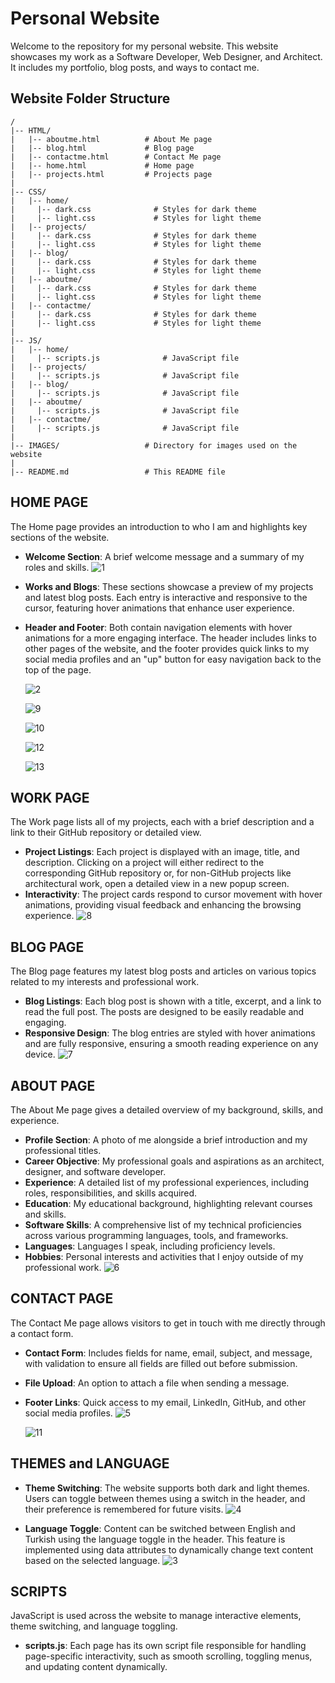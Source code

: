 # Personal Website

Welcome to the repository for my personal website. This website showcases my work as a Software Developer, Web Designer, and Architect. It includes my portfolio, blog posts, and ways to contact me.

## Website Folder Structure

```
/
|-- HTML/
|   |-- aboutme.html          # About Me page
|   |-- blog.html             # Blog page
|   |-- contactme.html        # Contact Me page
|   |-- home.html             # Home page
|   |-- projects.html         # Projects page
|
|-- CSS/
|   |-- home/
|     |-- dark.css              # Styles for dark theme
|     |-- light.css             # Styles for light theme
|   |-- projects/
|     |-- dark.css              # Styles for dark theme
|     |-- light.css             # Styles for light theme
|   |-- blog/
|     |-- dark.css              # Styles for dark theme
|     |-- light.css             # Styles for light theme
|   |-- aboutme/
|     |-- dark.css              # Styles for dark theme
|     |-- light.css             # Styles for light theme
|   |-- contactme/
|     |-- dark.css              # Styles for dark theme
|     |-- light.css             # Styles for light theme
|
|-- JS/
|   |-- home/
|     |-- scripts.js              # JavaScript file
|   |-- projects/
|     |-- scripts.js              # JavaScript file
|   |-- blog/
|     |-- scripts.js              # JavaScript file
|   |-- aboutme/
|     |-- scripts.js              # JavaScript file
|   |-- contactme/
|     |-- scripts.js              # JavaScript file
|
|-- IMAGES/                   # Directory for images used on the website
|
|-- README.md                 # This README file

```
## HOME PAGE
The Home page provides an introduction to who I am and highlights key sections of the website.

  - **Welcome Section**: A brief welcome message and a summary of my roles and skills.
    ![1](https://github.com/anlbora/anlbora.github.io/assets/100442507/0c7cf79b-c312-4a5b-8daf-34fb75dd6d00)

  - **Works and Blogs**: These sections showcase a preview of my projects and latest blog posts. Each entry is interactive and responsive to the cursor, featuring hover animations that enhance user experience.

  - **Header and Footer**: Both contain navigation elements with hover animations for a more engaging interface. The header includes links to other pages of the website, and the footer provides quick links to my social media profiles and an "up" button for easy navigation back to the top of the page.

    
    ![2](https://github.com/anlbora/anlbora.github.io/assets/100442507/76fbc4bb-f64d-490d-a588-fc4454b50964)
    
    ![9](https://github.com/anlbora/anlbora.github.io/assets/100442507/0b39b293-3ea7-4dbb-a6bf-838d97e1c45b)

    ![10](https://github.com/anlbora/anlbora.github.io/assets/100442507/1d327965-99ca-43f0-b6e6-b832de763b48)

    ![12](https://github.com/anlbora/anlbora.github.io/assets/100442507/6f7b1fc9-d6f1-42bb-896e-d2082a7fbe83)
    
    ![13](https://github.com/anlbora/anlbora.github.io/assets/100442507/9a6132f3-e24e-4b0b-baca-246fce4f9226)

## WORK PAGE
The Work page lists all of my projects, each with a brief description and a link to their GitHub repository or detailed view.

  - **Project Listings**: Each project is displayed with an image, title, and description. Clicking on a project will either redirect to the corresponding GitHub repository or, for non-GitHub projects like architectural work, open a detailed view in a new popup screen.
  - **Interactivity**: The project cards respond to cursor movement with hover animations, providing visual feedback and enhancing the browsing experience.
    ![8](https://github.com/anlbora/anlbora.github.io/assets/100442507/3633e5c7-e6b3-4791-8c4e-4b41ab281fba)

## BLOG PAGE
The Blog page features my latest blog posts and articles on various topics related to my interests and professional work.

  - **Blog Listings**: Each blog post is shown with a title, excerpt, and a link to read the full post. The posts are designed to be easily readable and engaging.
  - **Responsive Design**: The blog entries are styled with hover animations and are fully responsive, ensuring a smooth reading experience on any device.
    ![7](https://github.com/anlbora/anlbora.github.io/assets/100442507/25b80761-4478-4bfe-bf58-b211415b38bf)

## ABOUT PAGE
The About Me page gives a detailed overview of my background, skills, and experience.

  - **Profile Section**: A photo of me alongside a brief introduction and my professional titles.
  - **Career Objective**: My professional goals and aspirations as an architect, designer, and software developer.
  - **Experience**: A detailed list of my professional experiences, including roles, responsibilities, and skills acquired.
  - **Education**: My educational background, highlighting relevant courses and skills.
  - **Software Skills**: A comprehensive list of my technical proficiencies across various programming languages, tools, and frameworks.
  - **Languages**: Languages I speak, including proficiency levels.
  - **Hobbies**: Personal interests and activities that I enjoy outside of my professional work.
    ![6](https://github.com/anlbora/anlbora.github.io/assets/100442507/cb265969-d72b-412b-a4b0-0a8b47381d8d)

## CONTACT PAGE
The Contact Me page allows visitors to get in touch with me directly through a contact form.

  - **Contact Form**: Includes fields for name, email, subject, and message, with validation to ensure all fields are filled out before submission.
  - **File Upload**: An option to attach a file when sending a message.
  - **Footer Links**: Quick access to my email, LinkedIn, GitHub, and other social media profiles.
    ![5](https://github.com/anlbora/anlbora.github.io/assets/100442507/24660724-8edd-4faa-bad2-baea4628d6ff)

    ![11](https://github.com/anlbora/anlbora.github.io/assets/100442507/661f8511-64cb-45f9-b4f2-5d8f61eb47b1)

## THEMES and LANGUAGE
  - **Theme Switching**: The website supports both dark and light themes. Users can toggle between themes using a switch in the header, and their preference is remembered for future visits.
    ![4](https://github.com/anlbora/anlbora.github.io/assets/100442507/031a2963-cb1f-4c8b-b36f-62ad239c1803)
    
  - **Language Toggle**: Content can be switched between English and Turkish using the language toggle in the header. This feature is implemented using data attributes to dynamically change text content based on the selected language.
    ![3](https://github.com/anlbora/anlbora.github.io/assets/100442507/a9b4fc9b-17db-4f64-802e-e5af23f71a7b)

## SCRIPTS
JavaScript is used across the website to manage interactive elements, theme switching, and language toggling.

  - **scripts.js**: Each page has its own script file responsible for handling page-specific interactivity, such as smooth scrolling, toggling menus, and updating content dynamically.

















